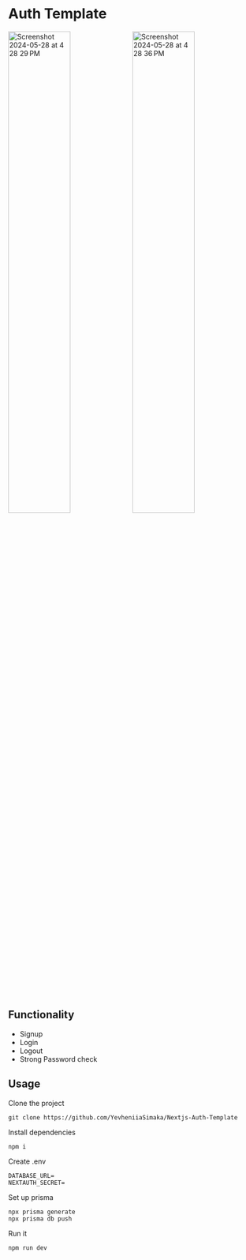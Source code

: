 # Auth Template
<img width="50%" alt="Screenshot 2024-05-28 at 4 28 29 PM" src="https://github.com/YevheniiaSimaka/Nextjs-Auth-Template/assets/112284703/42e7a736-254d-4883-8020-49616e32c3cd"><img width="50%" alt="Screenshot 2024-05-28 at 4 28 36 PM" src="https://github.com/YevheniiaSimaka/Nextjs-Auth-Template/assets/112284703/3b3d9610-66d9-4fac-9747-00c1b6cc1608">

## Functionality

- Signup
- Login
- Logout
- Strong Password check


## Usage

Clone the project

```
git clone https://github.com/YevheniiaSimaka/Nextjs-Auth-Template
```

Install dependencies

```
npm i
```

Create .env

```
DATABASE_URL=
NEXTAUTH_SECRET=
```

Set up prisma

```
npx prisma generate
npx prisma db push
```

Run it

```
npm run dev
```
